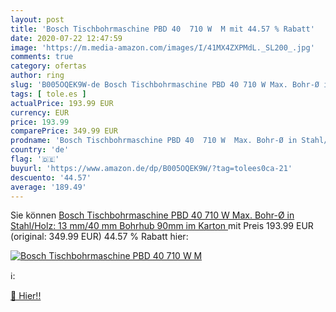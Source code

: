```yaml
---
layout: post
title: 'Bosch Tischbohrmaschine PBD 40  710 W  M mit 44.57 % Rabatt'
date: 2020-07-22 12:47:59
image: 'https://m.media-amazon.com/images/I/41MX4ZXPMdL._SL200_.jpg'
comments: true
category: ofertas
author: ring
slug: 'B005OQEK9W-de Bosch Tischbohrmaschine PBD 40 710 W Max. Bohr-Ø in...'
tags: [ tole.es ]
actualPrice: 193.99 EUR
currency: EUR
price: 193.99
comparePrice: 349.99 EUR
prodname: 'Bosch Tischbohrmaschine PBD 40  710 W  Max. Bohr-Ø in Stahl/Holz: 13 mm/40 mm  Bohrhub 90mm  im Karton '
country: 'de'
flag: '🇩🇪'
buyurl: 'https://www.amazon.de/dp/B005OQEK9W/?tag=tolees0ca-21'
descuento: '44.57'
average: '189.49'
---
```


Sie können [Bosch Tischbohrmaschine PBD 40  710 W  Max. Bohr-Ø in Stahl/Holz: 13 mm/40 mm  Bohrhub 90mm  im Karton ](https://www.amazon.de/dp/B005OQEK9W/?tag=tolees0ca-21) mit Preis 193.99 EUR (original: 349.99 EUR) 44.57 % Rabatt hier:

[![Bosch Tischbohrmaschine PBD 40  710 W  M](https://m.media-amazon.com/images/I/41MX4ZXPMdL._SL200_.jpg)](https://www.amazon.de/dp/B005OQEK9W/?tag=tolees0ca-21)

ℹ️:


[🛒 Hier!!](https://www.amazon.de/dp/B005OQEK9W/?tag=tolees0ca-21)
